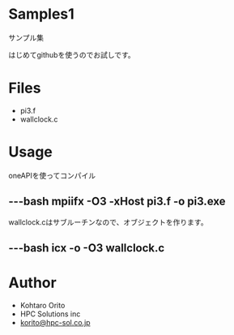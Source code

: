 # Samples1
サンプル集

はじめてgithubを使うのでお試しです。

# Files

* pi3.f
* wallclock.c

# Usage

oneAPIを使ってコンパイル

---bash
mpiifx -O3 -xHost pi3.f -o pi3.exe
---

wallclock.cはサブルーチンなので、オブジェクトを作ります。

---bash
icx -o -O3 wallclock.c
---

# Author

* Kohtaro Orito
* HPC Solutions inc
* korito@hpc-sol.co.jp




